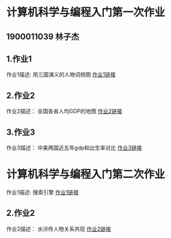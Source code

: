 # 计算机科学与编程入门第一次作业
## 1900011039 林子杰
## 1.作业1
作业1描述:
用三国演义的人物词频图
[作业1链接](https://pku-lzj.github.io/search.html)
## 2.作业2
作业2描述：
全国各省人均GDP的地图
[作业2链接](https://pku-lzj.github.io/全国人均GDP地图_geo.html)
## 3.作业3
作业3描述：
中美两国近五年gdp和出生率对比
[作业3链接](https://pku-lzj.github.io/timeline_bar.html)
# 计算机科学与编程入门第二次作业
作业1描述:
搜索引擎
[作业1链接](https://pku-lzj.github.io/search.html)
## 2.作业2
作业2描述：
水浒传人物关系共现
[作业2链接](https://pku-lzj.github.io/关系图-水浒人物.html)
